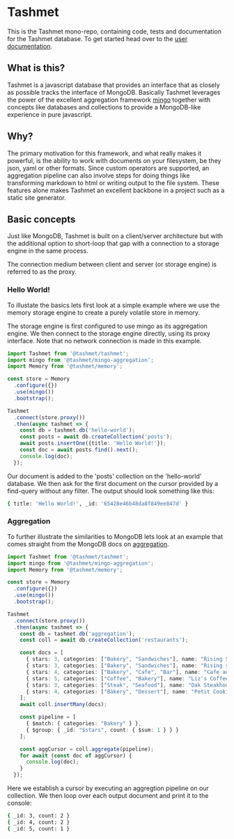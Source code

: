 # Tashmet

This is the Tashmet mono-repo, containing code, tests and documentation for
the Tashmet database. To get started head over to the
[user documentation](https://tashmet.gitbook.io/).

## What is this?

Tashmet is a javascript database that provides an interface that as closely
as possible tracks the interface of MongoDB. Basically Tashmet leverages the
power of the excellent aggregation framework [mingo](https://github.com/kofrasa/mingo)
together with concepts like databases and collections to provide a MongoDB-like
experience in pure javascript.

## Why?

The primary motivation for this framework, and what really makes it powerful,
is the ability to work with documents on your filesystem, be they json, yaml
or other formats. Since custom operators are supported, an aggregation
pipeline can also involve steps for doing things like transforming markdown to
html or writing output to the file system. These features alone makes Tashmet
an excellent backbone in a project such as a static site generator.

## Basic concepts

Just like MongoDB, Tashmet is built on a client/server architecture but with
the additional option to short-loop that gap with a connection to a storage
engine in the same process.

The connection medium between client and server (or storage engine) is referred
to as the proxy.

### Hello World!

To illustate the basics lets first look at a simple example where we use the
memory storage engine to create a purely volatile store in memory.

The storage engine is first configured to use mingo as its aggregation engine.
We then connect to the storage engine directly, using its proxy interface. 
Note that no network connection is made in this example.

```ts
import Tashmet from '@tashmet/tashmet';
import mingo from '@tashmet/mingo-aggregation';
import Memory from '@tashmet/memory';

const store = Memory
  .configure({})
  .use(mingo())
  .bootstrap();

Tashmet
  .connect(store.proxy())
  .then(async tashmet => {
    const db = tashmet.db('hello-world');
    const posts = await db.createCollection('posts');
    await posts.insertOne({title: 'Hello World!'});
    const doc = await posts.find().next();
    console.log(doc);
  });
```

Our document is added to the 'posts' collection on the 'hello-world' database.
We then ask for the first document on the cursor provided by a find-query
without any filter. The output should look something like this:

```bash
{ title: 'Hello World!', _id: '65428e46b48da8f849ee847d' }
```

### Aggregation

To further illustrate the similarities to MongoDB lets look at an example that
comes straight from the MongoDB docs on [aggregation](https://www.mongodb.com/docs/drivers/node/current/fundamentals/aggregation/).

```ts
import Tashmet from '@tashmet/tashmet';
import mingo from '@tashmet/mingo-aggregation';
import Memory from '@tashmet/memory';

const store = Memory
  .configure({})
  .use(mingo())
  .bootstrap();

Tashmet
  .connect(store.proxy())
  .then(async tashmet => {
    const db = tashmet.db('aggregation');
    const coll = await db.createCollection('restaurants');

    const docs = [
      { stars: 3, categories: ["Bakery", "Sandwiches"], name: "Rising Sun Bakery" },
      { stars: 3, categories: ["Bakery", "Sandwiches"], name: "Rising sun 2" },
      { stars: 4, categories: ["Bakery", "Cafe", "Bar"], name: "Cafe au Late" },
      { stars: 5, categories: ["Coffee", "Bakery"], name: "Liz's Coffee Bar" },
      { stars: 3, categories: ["Steak", "Seafood"], name: "Oak Steakhouse" },
      { stars: 4, categories: ["Bakery", "Dessert"], name: "Petit Cookie" },
    ];
    await coll.insertMany(docs);

    const pipeline = [
      { $match: { categories: "Bakery" } },
      { $group: { _id: "$stars", count: { $sum: 1 } } }
    ];

    const aggCursor = coll.aggregate(pipeline);
    for await (const doc of aggCursor) {
      console.log(doc);
    }
  });
```

Here we establish a cursor by executing an aggregtion pipeline on our collection.
We then loop over each output document and print it to the console:

```bash
{ _id: 3, count: 2 }
{ _id: 4, count: 2 }
{ _id: 5, count: 1 }
```
